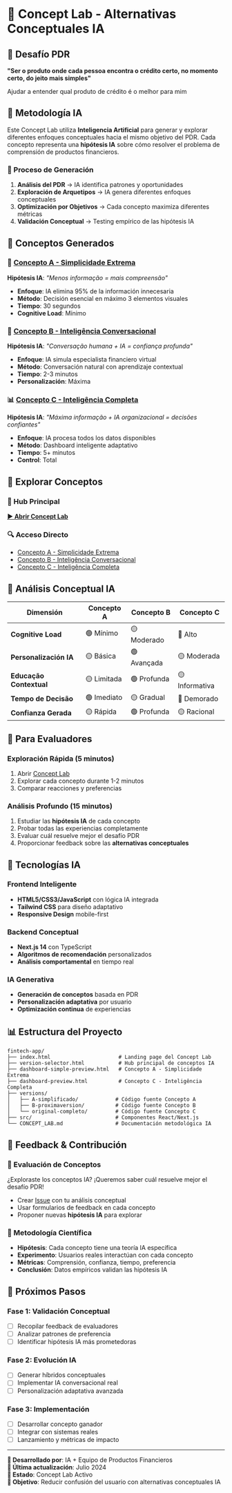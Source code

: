 # 🧠 Concept Lab - Alternativas Conceptuales IA

## 🎯 Desafío PDR
**"Ser o produto onde cada pessoa encontra o crédito certo, no momento certo, do jeito mais simples"**

Ajudar a entender qual produto de crédito é o melhor para mim

## 🤖 Metodología IA

Este Concept Lab utiliza **Inteligencia Artificial** para generar y explorar diferentes enfoques conceptuales hacia el mismo objetivo del PDR. Cada concepto representa una **hipótesis IA** sobre cómo resolver el problema de comprensión de productos financieros.

### 🔬 Proceso de Generación
1. **Análisis del PDR** → IA identifica patrones y oportunidades
2. **Exploración de Arquetipos** → IA genera diferentes enfoques conceptuales
3. **Optimización por Objetivos** → Cada concepto maximiza diferentes métricas
4. **Validación Conceptual** → Testing empírico de las hipótesis IA

## 🧪 Conceptos Generados

### 🎯 [Concepto A - Simplicidade Extrema](dashboard-simple-preview.html)
**Hipótesis IA**: *"Menos informação = mais compreensão"*

- **Enfoque**: IA elimina 95% de la información innecesaria
- **Método**: Decisión esencial en máximo 3 elementos visuales
- **Tiempo**: 30 segundos
- **Cognitive Load**: Mínimo

### 🧠 [Concepto B - Inteligência Conversacional](versions/B-proximaversion/dashboard-conversacional-preview.html)
**Hipótesis IA**: *"Conversação humana + IA = confiança profunda"*

- **Enfoque**: IA simula especialista financiero virtual
- **Método**: Conversación natural con aprendizaje contextual
- **Tiempo**: 2-3 minutos
- **Personalización**: Máxima

### 📊 [Concepto C - Inteligência Completa](dashboard-preview.html)
**Hipótesis IA**: *"Máxima informação + IA organizacional = decisões confiantes"*

- **Enfoque**: IA procesa todos los datos disponibles
- **Método**: Dashboard inteligente adaptativo
- **Tiempo**: 5+ minutos
- **Control**: Total

## 🚀 Explorar Conceptos

### 🎯 Hub Principal
[**► Abrir Concept Lab**](https://emavillarruel.github.io/fintech-credit-products-app/)

### 🔍 Acceso Directo
- [Concepto A - Simplicidade Extrema](https://emavillarruel.github.io/fintech-credit-products-app/dashboard-simple-preview.html)
- [Concepto B - Inteligência Conversacional](https://emavillarruel.github.io/fintech-credit-products-app/versions/B-proximaversion/dashboard-conversacional-preview.html)
- [Concepto C - Inteligência Completa](https://emavillarruel.github.io/fintech-credit-products-app/dashboard-preview.html)

## 🔬 Análisis Conceptual IA

| Dimensión | Concepto A | Concepto B | Concepto C |
|-----------|------------|------------|------------|
| **Cognitive Load** | 🟢 Mínimo | 🟡 Moderado | 🔴 Alto |
| **Personalización IA** | 🟡 Básica | 🟢 Avançada | 🟡 Moderada |
| **Educação Contextual** | 🟡 Limitada | 🟢 Profunda | 🟡 Informativa |
| **Tempo de Decisão** | 🟢 Imediato | 🟡 Gradual | 🔴 Demorado |
| **Confianza Gerada** | 🟡 Rápida | 🟢 Profunda | 🟡 Racional |

## 🎯 Para Evaluadores

### Exploración Rápida (5 minutos)
1. Abrir [Concept Lab](https://emavillarruel.github.io/fintech-credit-products-app/)
2. Explorar cada concepto durante 1-2 minutos
3. Comparar reacciones y preferencias

### Análisis Profundo (15 minutos)
1. Estudiar las **hipótesis IA** de cada concepto
2. Probar todas las experiencias completamente
3. Evaluar cuál resuelve mejor el desafío PDR
4. Proporcionar feedback sobre las **alternativas conceptuales**

## 🤖 Tecnologías IA

### Frontend Inteligente
- **HTML5/CSS3/JavaScript** con lógica IA integrada
- **Tailwind CSS** para diseño adaptativo
- **Responsive Design** mobile-first

### Backend Conceptual
- **Next.js 14** con TypeScript
- **Algoritmos de recomendación** personalizados
- **Análisis comportamental** en tiempo real

### IA Generativa
- **Generación de conceptos** basada en PDR
- **Personalización adaptativa** por usuario
- **Optimización continua** de experiencias

## 📊 Estructura del Proyecto

```
fintech-app/
├── index.html                      # Landing page del Concept Lab
├── version-selector.html           # Hub principal de conceptos IA
├── dashboard-simple-preview.html   # Concepto A - Simplicidade Extrema
├── dashboard-preview.html          # Concepto C - Inteligência Completa
├── versions/
│   ├── A-simplificado/            # Código fuente Concepto A
│   ├── B-proximaversion/          # Código fuente Concepto B
│   └── original-completo/         # Código fuente Concepto C
├── src/                           # Componentes React/Next.js
└── CONCEPT_LAB.md                 # Documentación metodológica IA
```

## 📝 Feedback & Contribución

### 🎯 Evaluación de Conceptos
¿Exploraste los conceptos IA? ¡Queremos saber cuál resuelve mejor el desafío PDR!

- Crear [Issue](../../issues/new) con tu análisis conceptual
- Usar formularios de feedback en cada concepto
- Proponer nuevas **hipótesis IA** para explorar

### 🔬 Metodología Científica
- **Hipótesis**: Cada concepto tiene una teoría IA específica
- **Experimento**: Usuarios reales interactúan con cada concepto
- **Métricas**: Comprensión, confianza, tiempo, preferencia
- **Conclusión**: Datos empíricos validan las hipótesis IA

## 🚀 Próximos Pasos

### Fase 1: Validación Conceptual
- [ ] Recopilar feedback de evaluadores
- [ ] Analizar patrones de preferencia
- [ ] Identificar hipótesis IA más prometedoras

### Fase 2: Evolución IA
- [ ] Generar híbridos conceptuales
- [ ] Implementar IA conversacional real
- [ ] Personalización adaptativa avanzada

### Fase 3: Implementación
- [ ] Desarrollar concepto ganador
- [ ] Integrar con sistemas reales
- [ ] Lanzamiento y métricas de impacto

---

**🧠 Desarrollado por**: IA + Equipo de Productos Financieros  
**📅 Última actualización**: Julio 2024  
**🔗 Estado**: Concept Lab Activo  
**🎯 Objetivo**: Reducir confusión del usuario con alternativas conceptuales IA
